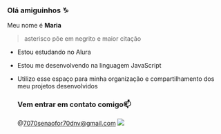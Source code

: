 ### Olá amiguinhos ♑

Meu nome é **Maria**  

> asterisco põe em negrito e maior citação

- Estou estudando no Alura
- Estou me desenvolvendo na linguagem JavaScript
- Utilizo esse espaço para minha organização e compartilhamento dos meu projetos desenvolvidos

  ### Vem entrar em contato comigo📫
  @7070senaofor70dnv@gmail.com
  ![](https://i.gifer.com/5GNg.gif)
  
